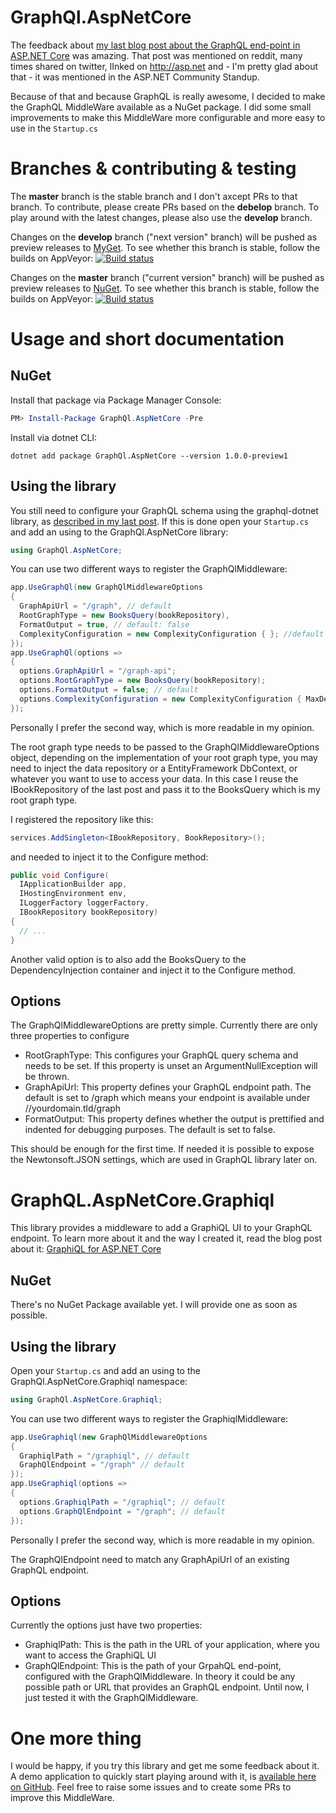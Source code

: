 # GraphQl.AspNetCore

The feedback about [my last blog post about the GraphQL end-point in ASP.NET Core](http://asp.net-hacker.rocks/2017/05/29/graphql-and-aspnetcore.html) was amazing. That post was mentioned on reddit, many times shared on twitter, lInked on http://asp.net and - I'm pretty glad about that - it was mentioned in the ASP.NET Community Standup.

Because of that and because GraphQL is really awesome, I decided to make the GraphQL MiddleWare available as a NuGet package. I did some small improvements to make this MiddleWare more configurable and more easy to use in the `Startup.cs`

# Branches & contributing & testing

The **master** branch is the stable branch and I don't axcept PRs to that branch. To contribute, please create PRs based on the **debelop** branch. To play around with the latest changes, please also use the **develop** branch. 

Changes on the **develop** branch ("next version" branch) will be pushed as preview releases to [MyGet](https://www.myget.org/F/juergengutsch/api/v3/index.json). To see whether this branch is stable, follow the builds on AppVeyor:
[![Build status](https://ci.appveyor.com/api/projects/status/vxe22mwm1l2gw3b4/branch/develop?svg=true)](https://ci.appveyor.com/project/JuergenGutsch/graphql-aspnetcore/branch/develop)

Changes on the **master** branch ("current version" branch) will be pushed as preview releases to [NuGet](https://www.nuget.org/packages/GraphQl.AspNetCore/1.0.1-preview1). To see whether this branch is stable, follow the builds on AppVeyor:
[![Build status](https://ci.appveyor.com/api/projects/status/vxe22mwm1l2gw3b4/branch/master?svg=true)](https://ci.appveyor.com/project/JuergenGutsch/graphql-aspnetcore/branch/master)

# Usage and short documentation

## NuGet
Install that package via Package Manager Console:

~~~ powershell
PM> Install-Package GraphQl.AspNetCore -Pre
~~~

Install via dotnet CLI:

~~~ shell
dotnet add package GraphQl.AspNetCore --version 1.0.0-preview1
~~~

## Using the library

You still need to configure your GraphQL schema using the graphql-dotnet library, as [described in my last post](http://asp.net-hacker.rocks/2017/05/29/graphql-and-aspnetcore.html). If this is done open your `Startup.cs` and add an using to the GraphQl.AspNetCore library:

~~~ csharp
using GraphQl.AspNetCore;
~~~

You can use two different ways to register the GraphQlMiddleware:

```csharp
app.UseGraphQl(new GraphQlMiddlewareOptions
{
  GraphApiUrl = "/graph", // default
  RootGraphType = new BooksQuery(bookRepository),
  FormatOutput = true, // default: false
  ComplexityConfiguration = new ComplexityConfiguration { }; //default
});
app.UseGraphQl(options =>
{
  options.GraphApiUrl = "/graph-api";
  options.RootGraphType = new BooksQuery(bookRepository);
  options.FormatOutput = false; // default
  options.ComplexityConfiguration = new ComplexityConfiguration { MaxDepth = 15, MaxComplexity = 20 };
});
```
Personally I prefer the second way, which is more readable in my opinion.

The root graph type needs to be passed to the GraphQlMiddlewareOptions object, depending on the implementation of your root graph type, you may need to inject the data repository or a EntityFramework DbContext, or whatever you want to use to access your data. In this case I reuse the IBookRepository of the last post and pass it to the BooksQuery which is my root graph type.

I registered the repository like this:

~~~ csharp
services.AddSingleton<IBookRepository, BookRepository>();
~~~

and needed to inject it to the Configure method:

~~~ csharp
public void Configure(
  IApplicationBuilder app,
  IHostingEnvironment env,
  ILoggerFactory loggerFactory,
  IBookRepository bookRepository)
{
  // ...
}
~~~

Another valid option is to also add the BooksQuery to the DependencyInjection container and inject it to the Configure method.

## Options

The GraphQlMiddlewareOptions are pretty simple. Currently there are only three properties to configure

* RootGraphType: This configures your GraphQL query schema and needs to be set. If this property is unset an ArgumentNullException will be thrown.
* GraphApiUrl: This property defines your GraphQL endpoint path. The default is set to /graph which means your endpoint is available under //yourdomain.tld/graph
* FormatOutput: This property defines whether the output is prettified and indented for debugging purposes. The default is set to false.

This should be enough for the first time. If needed it is possible to expose the Newtonsoft.JSON settings, which are used in GraphQL library later on.

# GraphQL.AspNetCore.Graphiql

This library provides a middleware to add a GraphiQL UI to your GraphQL endpoint. To learn more about it and the way I created it, read the blog post about it: [GraphiQL for ASP.NET Core](http://asp.net-hacker.rocks/2017/05/29/graphicl.html)

## NuGet

There's no NuGet Package available yet. I will provide one as soon as possible.

## Using the library

Open your `Startup.cs` and add an using to the GraphQl.AspNetCore.Graphiql namespace:

```csharp
using GraphQl.AspNetCore.Graphiql;
```

You can use two different ways to register the GraphiqlMiddleware:

```csharp
app.UseGraphiql(new GraphQlMiddlewareOptions
{
  GraphiqlPath = "/graphiql", // default
  GraphQlEndpoint = "/graph" // default
});
app.UseGraphiql(options =>
{
  options.GraphiqlPath = "/graphiql"; // default
  options.GraphQlEndpoint = "/graph"; // default
});
```

Personally I prefer the second way, which is more readable in my opinion.

The GraphQlEndpoint need to match any GraphApiUrl of an existing GraphQL endpoint.

## Options

Currently the options just have two properties:

* GraphiqlPath: This is the path in the URL of your application, where you want to access the GraphiQL UI
* GraphQlEndpoint: This is the path of your GrpahQL end-point, configured with the GraphQlMiddleware. In theory it could be any possible path or URL that provides an GraphQL endpoint. Until now, I just tested it with the GraphQlMiddleware.

# One more thing

I would be happy, if you try this library and get me some feedback about it. A demo application to quickly start playing around with it, is [available here on GitHub](https://github.com/JuergenGutsch/graphql-aspnetcore). Feel free to raise some issues and to create some PRs to improve this MiddleWare.
